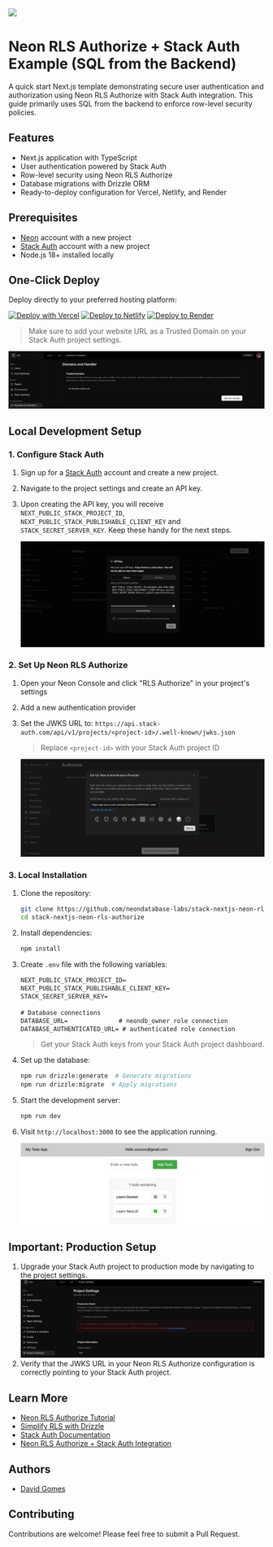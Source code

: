 <img width="250px" src="https://neon.tech/brand/neon-logo-dark-color.svg" />

# Neon RLS Authorize + Stack Auth Example (SQL from the Backend)

A quick start Next.js template demonstrating secure user authentication and authorization using Neon RLS Authorize with Stack Auth integration. This guide primarily uses SQL from the backend to enforce row-level security policies.

## Features

- Next.js application with TypeScript
- User authentication powered by Stack Auth
- Row-level security using Neon RLS Authorize
- Database migrations with Drizzle ORM
- Ready-to-deploy configuration for Vercel, Netlify, and Render

## Prerequisites

- [Neon](https://neon.tech) account with a new project
- [Stack Auth](https://stack-auth.com/) account with a new project
- Node.js 18+ installed locally

## One-Click Deploy

Deploy directly to your preferred hosting platform:

[![Deploy with Vercel](https://vercel.com/button)](https://vercel.com/new/clone?repository-url=https://github.com/neondatabase-labs/stack-nextjs-neon-rls-authorize&env=NEXT_PUBLIC_STACK_PROJECT_ID,NEXT_PUBLIC_STACK_PUBLISHABLE_CLIENT_KEY,STACK_SECRET_SERVER_KEY,DATABASE_URL,DATABASE_AUTHENTICATED_URL&project-name=neon-rls-authorize-stack&repository-name=neon-rls-authorize-stack)
[![Deploy to Netlify](https://www.netlify.com/img/deploy/button.svg)](https://app.netlify.com/start/deploy?repository=https://github.com/neondatabase-labs/stack-nextjs-neon-rls-authorize)
[![Deploy to Render](https://render.com/images/deploy-to-render-button.svg)](https://render.com/deploy?repo=https://github.com/neondatabase-labs/stack-nextjs-neon-rls-authorize)

> Make sure to add your website URL as a Trusted Domain on your Stack Auth project settings.

![Stack Auth Trusted Domain](/images/stack-auth-trusted-domain.png)

## Local Development Setup

### 1. Configure Stack Auth

1. Sign up for a [Stack Auth](https://stack-auth.com/) account and create a new project.
2. Navigate to the project settings and create an API key.
3. Upon creating the API key, you will receive `NEXT_PUBLIC_STACK_PROJECT_ID`, `NEXT_PUBLIC_STACK_PUBLISHABLE_CLIENT_KEY` and `STACK_SECRET_SERVER_KEY`. Keep these handy for the next steps.

   ![Stack Auth API Key](/images/stack-auth-api-key.png)

### 2. Set Up Neon RLS Authorize

1. Open your Neon Console and click "RLS Authorize" in your project's settings
2. Add a new authentication provider
3. Set the JWKS URL to: `https://api.stack-auth.com/api/v1/projects/<project-id>/.well-known/jwks.json`

   > Replace `<project-id>` with your Stack Auth project ID

   ![Neon RLS Authorize Add Auth Provider](/images/neon-authorize-add-auth-provider.png)

### 3. Local Installation

1. Clone the repository:

   ```bash
   git clone https://github.com/neondatabase-labs/stack-nextjs-neon-rls-authorize
   cd stack-nextjs-neon-rls-authorize
   ```

2. Install dependencies:

   ```bash
   npm install
   ```

3. Create `.env` file with the following variables:

   ```env
   NEXT_PUBLIC_STACK_PROJECT_ID=
   NEXT_PUBLIC_STACK_PUBLISHABLE_CLIENT_KEY=
   STACK_SECRET_SERVER_KEY=

   # Database connections
   DATABASE_URL=              # neondb_owner role connection
   DATABASE_AUTHENTICATED_URL= # authenticated role connection
   ```

   > Get your Stack Auth keys from your Stack Auth project dashboard.

4. Set up the database:

   ```bash
   npm run drizzle:generate  # Generate migrations
   npm run drizzle:migrate  # Apply migrations
   ```

5. Start the development server:

   ```bash
   npm run dev
   ```

6. Visit `http://localhost:3000` to see the application running.

   ![Neon RLS Authorize + Stack Auth Example](/images/neon-authorize-stack-auth-example.png)

## Important: Production Setup

1. Upgrade your Stack Auth project to production mode by navigating to the project settings.
   ![Stack Auth Production Mode](/images/stack-auth-production-mode.png)
2. Verify that the JWKS URL in your Neon RLS Authorize configuration is correctly pointing to your Stack Auth project.

## Learn More

- [Neon RLS Authorize Tutorial](https://neon.tech/docs/guides/neon-authorize-tutorial)
- [Simplify RLS with Drizzle](https://neon.tech/docs/guides/neon-authorize-drizzle)
- [Stack Auth Documentation](https://docs.stack-auth.com/)
- [Neon RLS Authorize + Stack Auth Integration](https://neon.tech/docs/guides/neon-authorize-stack-auth)

## Authors

- [David Gomes](https://github.com/davidgomes)

## Contributing

Contributions are welcome! Please feel free to submit a Pull Request.
